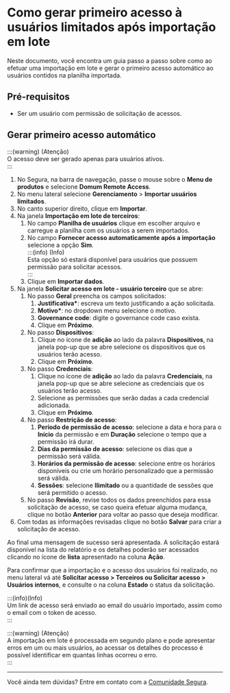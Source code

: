 # Como gerar primeiro acesso à usuários limitados após importação em lote

Neste documento, você encontra um guia passo a passo sobre como ao efetuar uma importação em lote e gerar o primeiro acesso automático ao usuários contidos na planilha importada.

## Pré-requisitos

- Ser um usuário com permissão de solicitação de acessos.

## Gerar primeiro acesso automático

:::(warning) (Atenção)  
O acesso deve ser gerado apenas para usuários ativos.  
:::

1. No Segura, na barra de navegação, passe o mouse sobre o **Menu de produtos** e selecione **Domum Remote Access**.  
2. No menu lateral selecione **Gerenciamento** \> **Importar usuários limitados**.  
3. No canto superior direito, clique em **Importar**.  
4. Na janela **Importação em lote de terceiros**:  
   1. No campo **Planilha de usuários** clique em escolher arquivo e carregue a planilha com os usuários a serem importados.   
   2. No campo **Fornecer acesso automaticamente após a importação** selecione a opção **Sim**.  
      :::(info) (Info)  
      Esta opção só estará disponível para usuários que possuem permissão para solicitar acessos.  
      :::  
   3. Clique em **Importar dados**.  
5. Na janela **Solicitar acesso em lote \- usuário terceiro** que se abre:  
   1. No passo **Geral** preencha os campos solicitados:  
      1. **Justificativa\***: escreva um texto justificando a ação solicitada.  
      2. **Motivo\***: no dropdown menu selecione o motivo.  
      3. **Governance code**: digite o governance code caso exista.  
      4. Clique em **Próximo**.  
   2. No passo **Dispositivos**:  
      1. Clique no ícone de **adição** ao lado da palavra **Dispositivos**, na janela pop-up que se abre selecione os dispositivos que os usuários terão acesso.  
      2. Clique em **Próximo**.  
   3. No passo **Credenciais**:  
      1. Clique no ícone de **adição** ao lado da palavra **Credenciais**, na janela pop-up que se abre selecione as credenciais que os usuários terão acesso.  
      2. Selecione as permissões que serão dadas a cada credencial adicionada.  
      3. Clique em **Próximo**.  
   4. No passo **Restrição de acesso**:  
      1. **Período de permissão de acesso**: selecione a data e hora para o **Início** da permissão e em **Duração** selecione o tempo que a permissão irá durar.  
      2. **Dias da permissão de acesso**: selecione os dias que a permissão será válida.  
      3. **Horários da permissão de acesso**: selecione entre os horários disponíveis ou crie um horário personalizado que a permissão será válida.  
      4. **Sessões**: selecione **Ilimitado** ou a quantidade de sessões que será permitido o acesso.  
   5. No passo **Revisão**, revise todos os dados preenchidos para essa solicitação de acesso, se caso queira efetuar alguma mudança, clique no botão **Anterior** para voltar ao passo que deseja modificar.  
6. Com todas as informações revisadas clique no botão **Salvar** para criar a solicitação de acesso.

Ao final uma mensagem de sucesso será apresentada. A solicitação estará disponível na lista do relatório e os detalhes poderão ser acessados clicando no ícone de **lista** apresentado na coluna **Ação**.

Para confirmar que a importação e o acesso dos usuários foi realizado, no menu lateral vá até **Solicitar acesso \> Terceiros ou Solicitar acesso \> Usuários internos**, e consulte o na coluna **Estado** o status da solicitação.

:::(info)(Info)  
Um link de acesso será enviado ao email do usuário importado, assim como o email com o token de acesso.  
:::

:::(warning) (Atenção)  
A importação em lote é processada em segundo plano e pode apresentar erros em um ou mais usuários, ao acessar os detalhes do processo é possível identificar em quantas linhas ocorreu o erro.  
:::

---
Você ainda tem dúvidas? Entre em contato com a  [Comunidade Segura](https://community.Segura.io/).